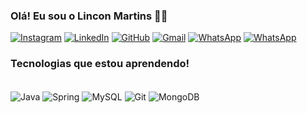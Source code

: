 ### Olá! Eu sou o Lincon Martins 🖐🏼

[![Instagram](https://img.shields.io/badge/Instagram-E4405F?style=for-the-badge&logo=instagram&logoColor=white)](https://www.instagram.com/lincondc/)
[![LinkedIn](https://img.shields.io/badge/LinkedIn-0077B5?style=for-the-badge&logo=linkedin&logoColor=white)](https://www.linkedin.com/in/linconmm/)
[![GitHub](https://img.shields.io/badge/GitHub-100000?style=for-the-badge&logo=github&logoColor=white)](https://github.com/LinconDC)
[![Gmail](https://img.shields.io/badge/Gmail-D14836?style=for-the-badge&logo=gmail&logoColor=white)](linconmartins18@gmail.com)
[![WhatsApp](https://img.shields.io/badge/WhatsApp-25D366?style=for-the-badge&logo=whatsapp&logoColor=white)](https://api.whatsapp.com/send?phone=5551993554537&text=Ol%C3%A1%20Lincon)
[![WhatsApp](https://img.shields.io/badge/Telegram-2CA5E0?style=for-the-badge&logo=telegram&logoColor=white)](https://t.me/Lincondc)





### Tecnologias que estou aprendendo!

<div style="display: inline_block"><br/>
<img align="center" alt="Java" src="https://img.shields.io/badge/Java-ED8B00?style=for-the-badge&logo=java&logoColor=white"/>
<img align="center" alt="Spring" src="https://img.shields.io/badge/Spring-6DB33F?style=for-the-badge&logo=spring&logoColor=white"/>
<img align="center" alt="MySQL" src="https://img.shields.io/badge/MySQL-00000F?style=for-the-badge&logo=mysql&logoColor=white"/>
<img align="center" alt="Git" src="https://img.shields.io/badge/Git-E34F26?style=for-the-badge&logo=git&logoColor=white"/>
<img align="center" alt="MongoDB" src="https://img.shields.io/badge/MongoDB-4EA94B?style=for-the-badge&logo=mongodb&logoColor=white"/></div> <br/>






